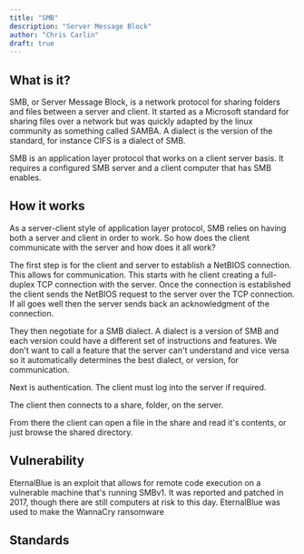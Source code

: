 ```yaml
---
title: "SMB"
description: "Server Message Block"
author: "Chris Carlin"
draft: true
---
```


## What is it?
SMB, or Server Message Block, is a network protocol for sharing folders and files between a server and client. It started as a Microsoft standard for sharing files over a network but was quickly adapted by the linux community as something called SAMBA. A dialect is the version of the standard, for instance CIFS is a dialect of SMB. 

SMB is an application layer protocol that works on a client server basis.
It requires a configured SMB server and a client computer that has SMB enables.

## How it works

As a server-client style of application layer protocol, SMB relies on having both a server and client in order to work. So how does the client communicate with the server and how does it all work?

The first step is for the client and server to establish a NetBIOS connection. This allows for communication. This starts with he client creating a full-duplex TCP connection with the server. Once the connection is established the client sends the NetBIOS request to the server over the TCP connection. If all goes well then the server sends back an acknowledgment of the connection. 

They then negotiate for a SMB dialect. A dialect is a version of SMB and each version could have a different set of instructions and features. We don't want to call a feature that the server can't understand and vice versa so it automatically determines the best dialect, or version, for communication.

Next is authentication. The client must log into the server if required.

The client then connects to a share, folder, on the server.

From there the client can open a file in the share and read it's contents, or just browse the shared directory.


## Vulnerability

EternalBlue is an exploit that allows for remote code execution on a vulnerable machine that's running SMBv1. It was reported and patched in 2017, though there are still computers at risk to this day. EternalBlue was used to make the WannaCry ransomware

## Standards


